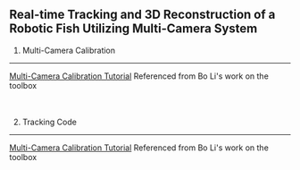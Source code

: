 Real-time Tracking and 3D Reconstruction of a Robotic Fish Utilizing Multi-Camera System
---------------------------------

1. Multi-Camera Calibration
---------------------------------
[Multi-Camera Calibration Tutorial](https://github.com/hereissunyue/fishtracking/blob/master/Calibration%20Toolbox/doc/multiple-camera_system_calibration_toolbox.md)
Referenced from Bo Li's work on the toolbox
<br>  
<br> 




2. Tracking Code
---------------------------------
[Multi-Camera Calibration Tutorial](https://github.com/hereissunyue/fishtracking/blob/master/Calibration%20Toolbox/doc/multiple-camera_system_calibration_toolbox.md)
Referenced from Bo Li's work on the toolbox
<br>  
<br> 
 